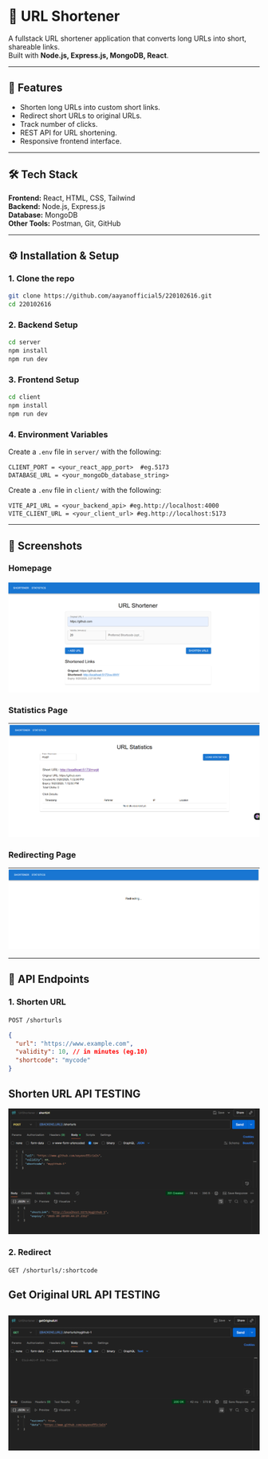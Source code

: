 # 🔗 URL Shortener

A fullstack URL shortener application that converts long URLs into short, shareable links.  
Built with **Node.js, Express.js, MongoDB, React**.

---

## 🚀 Features
- Shorten long URLs into custom short links.
- Redirect short URLs to original URLs.
- Track number of clicks.
- REST API for URL shortening.
- Responsive frontend interface.

---

## 🛠️ Tech Stack
**Frontend:** React, HTML, CSS, Tailwind  
**Backend:** Node.js, Express.js  
**Database:** MongoDB  
**Other Tools:** Postman, Git, GitHub  

---

## ⚙️ Installation & Setup

### 1. Clone the repo
```bash
git clone https://github.com/aayanofficial5/220102616.git
cd 220102616
```

### 2. Backend Setup
```bash
cd server
npm install
npm run dev
```

### 3. Frontend Setup
```bash
cd client
npm install
npm run dev
```

### 4. Environment Variables
Create a `.env` file in `server/` with the following:
```
CLIENT_PORT = <your_react_app_port>  #eg.5173 
DATABASE_URL = <your_mongoDb_database_string>
```

Create a `.env` file in `client/` with the following:
```
VITE_API_URL = <your_backend_api> #eg.http://localhost:4000 
VITE_CLIENT_URL = <your_client_url> #eg.http://localhost:5173
```
---

## 📸 Screenshots

### Homepage
![Homepage](./client/src/assets/homePage.png)

### Statistics Page
![Statistics Page](./client/src/assets/statisticsPage.png)

### Redirecting Page
![Redirecting Page](./client/src/assets/redirectingPage.png)

---

## 📡 API Endpoints

### 1. Shorten URL
`POST /shorturls`
```json
{
  "url": "https://www.example.com",
  "validity": 10, // in minutes (eg.10)
  "shortcode": "mycode"
}
```

## Shorten URL API TESTING
![Shorten URL API TESTING](./client/src/assets/postRouteCheck.png)

### 2. Redirect
`GET /shorturls/:shortcode`

## Get Original URL API TESTING
![Get Original URL API TESTING](./client/src/assets/getRouteCheck.png)
---
